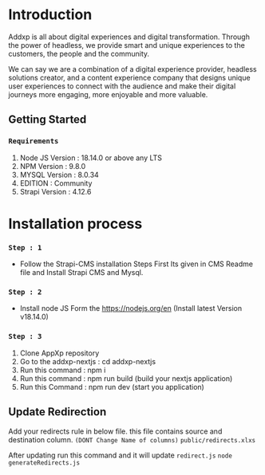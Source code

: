 # Introduction

Addxp is all about digital experiences and digital transformation. Through the power of headless, we provide smart and unique experiences to the customers, the people and the community.

We can say we are a combination of a digital experience provider, headless solutions creator, and a content experience company that designs unique user experiences to connect with the audience and make their digital journeys more engaging, more enjoyable and more valuable.

## Getting Started

### `Requirements`

1. Node JS Version : 18.14.0 or above any LTS
2. NPM Version : 9.8.0
3. MYSQL Version : 8.0.34
4. EDITION : Community
5. Strapi Version : 4.12.6

# Installation process

### `Step : 1 `

-   Follow the Strapi-CMS installation Steps First Its given in CMS Readme file and Install Strapi CMS and Mysql.

### `Step : 2 `

-   Install node JS Form the https://nodejs.org/en (Install latest Version v18.14.0)

### `Step : 3 `

1. Clone AppXp repository
2. Go to the addxp-nextjs : cd addxp-nextjs
3. Run this command : npm i
4. Run this command : npm run build (build your nextjs application)
5. Run this Command : npm run dev (start you application)

## Update Redirection

Add your redirects rule in below file. this file contains source and destination column. `(DONT Change Name of columns)`
`public/redirects.xlxs`

After updating run this command and it will update `redirect.js`
`node generateRedirects.js`
